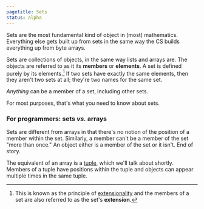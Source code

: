 ```yaml
---
pagetitle: Sets
status: alpha
---
```

Sets are the most fundamental kind of object in (most) mathematics.  Everything else gets built up from sets in the same way the CS builds everything up from byte arrays.  

Sets are collections of objects, in the same way lists and arrays are.  The objects are referred to as it its **members** or **elements**.  A set is defined purely by its elements.[^1] If two sets have exactly the same elements, then they aren't two sets at all; they're two names for the same set.

*Anything* can be a member of a set, including other sets.

For most purposes, that's what you need to know about sets.

### For programmers: sets *vs.* arrays

Sets are different from arrays in that there's no notion of the position of a member within the set.  Similarly, a member can't be a member of the set "more than once."  An object either is a member of the set or it isn't.  End of story.

The equivalent of an array is a [tuple](Tuples), which we'll talk about shortly.  Members of a tuple have positions within the tuple and objects can appear multiple times in the same tuple.

[^1]: This is known as the principle of [extensionality](extensionality) and the members of a set are also referred to as the set's **extension**.
